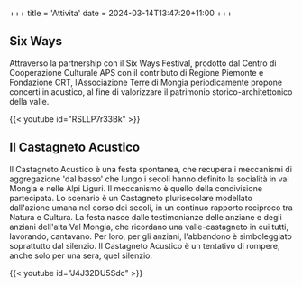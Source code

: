 +++
title = 'Attivita'
date = 2024-03-14T13:47:20+11:00
+++

## Six Ways

Attraverso la partnership con il Six Ways Festival, prodotto dal Centro di Cooperazione Culturale APS con il contributo di Regione Piemonte e Fondazione CRT, l’Associazione Terre di Mongia periodicamente propone concerti in acustico, al fine di valorizzare il patrimonio storico-architettonico della valle.

{{< youtube id="RSLLP7r33Bk" >}}

## Il Castagneto Acustico

Il Castagneto Acustico è una festa spontanea, che recupera i meccanismi di aggregazione 'dal basso' che lungo i secoli hanno definito la socialità in val Mongia e nelle Alpi Liguri. Il meccanismo è quello della condivisione partecipata. 
Lo scenario è un Castagneto plurisecolare modellato dall'azione umana nel corso dei secoli, in un continuo rapporto reciproco tra Natura e Cultura.
La festa nasce dalle testimonianze delle anziane e degli anziani dell'alta Val Mongia, che ricordano una valle-castagneto in cui tutti, lavorando, cantavano. Per loro, per gli anziani, l'abbandono è simboleggiato soprattutto dal silenzio. Il Castagneto Acustico è un tentativo di rompere, anche solo per una sera, quel silenzio.

{{< youtube id="J4J32DU5Sdc" >}}

